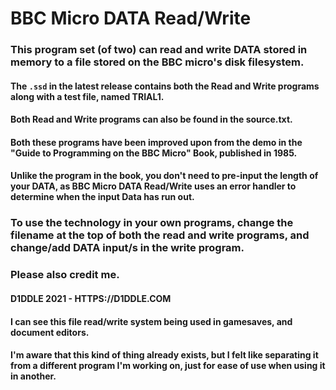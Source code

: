 # BBC Micro DATA Read/Write
### This program set (of two) can read and write DATA stored in memory to a file stored on the BBC micro's disk filesystem.

#### The `.ssd` in the latest release contains both the Read and Write programs along with a test file, named TRIAL1.
#### Both Read and Write programs can also be found in the source.txt.

#### Both these programs have been improved upon from the demo in the "Guide to Programming on the BBC Micro" Book, published in 1985.
#### Unlike the program in the book, you don't need to pre-input the length of your DATA, as BBC Micro DATA Read/Write uses an error handler to determine when the input Data has run out.

### To use the technology in your own programs, change the filename at the top of both the read and write programs, and change/add DATA input/s in the write program.
### Please also credit me.
#### D1DDLE 2021 - HTTPS://D1DDLE.COM

#### I can see this file read/write system being used in gamesaves, and document editors.
#### I'm aware that this kind of thing already exists, but I felt like separating it from a different program I'm working on, just for ease of use when using it in another.
